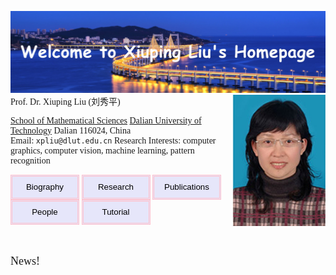 ![](fengmian1_1.jpg)
<img align="right" src="xiupingliu.jpg"/>
<font face="Times">Prof. Dr. Xiuping Liu (刘秀平)

[School of Mathematical Sciences](http://math.dlut.edu.cn/)
[Dalian University of Technology](https://www.dlut.edu.cn/)
Dalian 116024, China  
Email: `xpliu@dlut.edu.cn`
Research Interests: computer graphics, computer vision, machine learning, pattern recognition



<input type="button" value="Biography" style="width:110px;height:40px;border:3px #FFC0CB double;background-color:#E6E6FA;" onclick="location.href='files/bio.md'">
<input type="button" value="Research" style="width:110px;height:40px;border:3px #FFC0CB double;background-color:#E6E6FA;" onclick="location.href='files/research.md'">
<input type="button" value="Publications" style="width:110px;height:40px;border:3px #FFC0CB double;background-color:#E6E6FA;" onclick="location.href='files/research.md'">
<input type="button" value="People" style="width:110px;height:40px;border:3px #FFC0CB double;background-color:#E6E6FA;" onclick="location.href='files/people.md'">
<input type="button" value="Tutorial" style="width:110px;height:40px;border:3px #FFC0CB double;background-color:#E6E6FA;">
　　
  
  　　
	　　
    
	
    

<font size=4 >News!</font>


</font>
